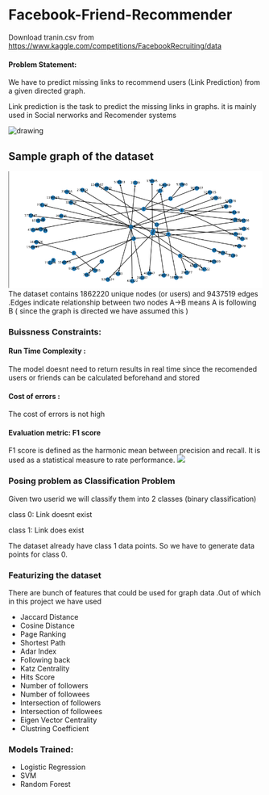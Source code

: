 # Facebook-Friend-Recommender

Download tranin.csv from https://www.kaggle.com/competitions/FacebookRecruiting/data


#### Problem Statement:
We have to predict missing links to recommend users (Link Prediction) from a given directed graph.
 
Link prediction is the task to predict the missing links in graphs. it is mainly used in Social nerworks and Recomender systems

<img src="https://www.mdpi.com/symmetry/symmetry-13-00485/article_deploy/html/images/symmetry-13-00485-g001.png" alt="drawing" width="700"/>

## Sample graph of the dataset
<img src="Sample_graph.png" width="700" />
The dataset contains 1862220 unique nodes (or users) and 9437519 edges .Edges indicate relationship between two nodes  A->B means A is following B ( since the graph is directed we have assumed this ) 

### Buissness Constraints:
  #### Run Time Complexity : 
  The model doesnt need to return results in real time since the recomended users or friends can be calculated beforehand and stored
  #### Cost of errors :
  The cost of errors is not high
  #### Evaluation metric: F1 score 
  F1 score is defined as the harmonic mean between precision and recall. It is used as a statistical measure to rate performance.
  <img src="https://www.tutorialexample.com/wp-content/uploads/2022/01/how-to-compute-accuracy-precision-recall-and-f1-score-in-machine-learning.png" width="400" />
  
  
### Posing problem as Classification Problem
Given two userid we will classify them into 2 classes (binary classification)

class 0: Link doesnt exist

class 1: Link does exist

The dataset already have class 1 data points. So we have to generate data points for class 0.


### Featurizing the dataset
There are bunch of features that could be used for graph data .Out of which in this  project we have used 
* Jaccard Distance
* Cosine Distance
* Page Ranking
* Shortest Path
* Adar Index
* Following back
* Katz Centrality
* Hits Score
* Number of followers
* Number of followees
* Intersection of followers
* Intersection of followees
* Eigen Vector Centrality
* Clustring Coefficient

### Models Trained:
* Logistic Regression
* SVM
* Random Forest

